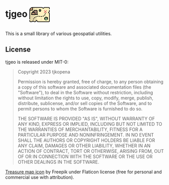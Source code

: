 # tjgeo <img src="https://github.com/tjkopena/tjgeo/raw/main/docs/treasure-map.png" height="64" title="tjgeo" alt='Drawing of a treasure map.' style="vertical-align: middle" />

This is a small library of various geospatial utilities.

## License

tjgeo is released under MIT-0:

> Copyright 2023 tjkopena
>
> Permission is hereby granted, free of charge, to any person
> obtaining a copy of this software and associated documentation files
> (the "Software"), to deal in the Software without restriction,
> including without limitation the rights to use, copy, modify, merge,
> publish, distribute, sublicense, and/or sell copies of the Software,
> and to permit persons to whom the Software is furnished to do so.
>
> THE SOFTWARE IS PROVIDED "AS IS", WITHOUT WARRANTY OF ANY KIND,
> EXPRESS OR IMPLIED, INCLUDING BUT NOT LIMITED TO THE WARRANTIES OF
> MERCHANTABILITY, FITNESS FOR A PARTICULAR PURPOSE AND
> NONINFRINGEMENT. IN NO EVENT SHALL THE AUTHORS OR COPYRIGHT HOLDERS
> BE LIABLE FOR ANY CLAIM, DAMAGES OR OTHER LIABILITY, WHETHER IN AN
> ACTION OF CONTRACT, TORT OR OTHERWISE, ARISING FROM, OUT OF OR IN
> CONNECTION WITH THE SOFTWARE OR THE USE OR OTHER DEALINGS IN THE
> SOFTWARE.

[Treasure map icon](https://www.flaticon.com/free-icon/treasure-map_827184) by
Freepik under Flaticon license (free for personal and commercial use
with attribution).
